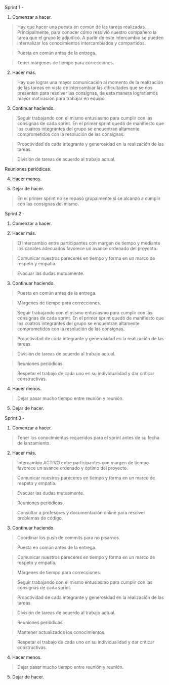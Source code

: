 Sprint 1 -

1. Comenzar a hacer. 

> Hay que hacer una puesta en común de las tareas realizadas. Principalmente, para conocer cómo resolvió nuestro compañero la tarea que el grupo le adjudicó. 
A partir de este intercambio se pueden internalizar los conocimientos intercambiados y compartidos.

> Puesta en común antes de la entrega. 

> Tener márgenes de tiempo para correcciones.

2. Hacer más.

>Hay que lograr una mayor comunicación al momento de la realización de las tareas en vista de intercambiar las dificultades que se nos 
presentan para resolver las consignas, de esta manera lograríamos mayor motivación para trabajar en equipo.

3. Continuar haciendo.

> Seguir trabajando con el mismo entusiasmo para cumplir con las consignas de cada sprint. En el primer sprint quedó de 
manifiesto que los cuatros integrantes del grupo se encuentran altamente comprometidos con la resolución de las consignas.

> Proactividad de cada integrante y generosidad en la realización de las tareas. 

> División de tareas de acuerdo al trabajo actual. 

Reuniones periódicas.

4. Hacer menos. 

5. Dejar de hacer. 

> En el primer sprint no se repasó grupalmente si se alcanzó a cumplir con las consignas del mismo. 

Sprint 2 - 

1. Comenzar a hacer. 

2. Hacer más.

> El intercambio entre participantes con margen de tiempo y mediante los canales adecuados favorece un avance ordenado del proyecto.

> Comunicar nuestros pareceres en tiempo y forma en un marco de respeto y empatía.

> Evacuar las dudas mutuamente.

3. Continuar haciendo.

> Puesta en común antes de la entrega. 

> Márgenes de tiempo para correcciones.

> Seguir trabajando con el mismo entusiasmo para cumplir con las consignas de cada sprint. En el primer sprint quedó de 
manifiesto que los cuatros integrantes del grupo se encuentran altamente comprometidos con la resolución de las consignas.

> Proactividad de cada integrante y generosidad en la realización de las tareas. 

> División de tareas de acuerdo al trabajo actual. 

> Reuniones periódicas.

> Respetar el trabajo de cada uno en su individualidad y dar críticar constructivas.
4. Hacer menos. 

> Dejar pasar mucho tiempo entre reunión y reunión.

5. Dejar de hacer. 
 
Sprint 3 - 

1. Comenzar a hacer. 

> Tener los conocimientos requeridos para el sprint antes de su fecha de lanzamiento.

2. Hacer más.

> Intercambio ACTIVO entre participantes con margen de tiempo favorece un avance ordenado y óptimo del proyecto.

> Comunicar nuestros pareceres en tiempo y forma en un marco de respeto y empatía.

> Evacuar las dudas mutuamente.

> Reuniones periódicas.

> Consultar a profesores y documentación online para resolver problemas de código.

3. Continuar haciendo.

> Coordinar los push de commits para no pisarnos.

> Puesta en común antes de la entrega. 

> Comunicar nuestros pareceres en tiempo y forma en un marco de respeto y empatía.

> Márgenes de tiempo para correcciones.

> Seguir trabajando con el mismo entusiasmo para cumplir con las consignas de cada sprint.

> Proactividad de cada integrante y generosidad en la realización de las tareas. 

> División de tareas de acuerdo al trabajo actual. 

> Reuniones periódicas.

> Mantener actualizados los conocimientos. 

> Respetar el trabajo de cada uno en su individualidad y dar críticar constructivas.

4. Hacer menos. 

> 

> Dejar pasar mucho tiempo entre reunión y reunión.

5. Dejar de hacer. 
